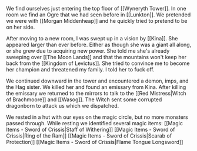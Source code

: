 We find ourselves just entering the top floor of [[Wyneryth Tower]]. In one room we find an Ogre that we had seen before in [[Lunkton]]. We pretended we were with [[Morgan Middenheap]] and he quickly tried to pretend to be on her side.

After moving to a new room, I was swept up in a vision by [[Kina]]. She appeared larger than ever before. Either as though she was a giant all along, or she grew due to acquiring new power. She told me she's already sweeping over [[The Moon Lands]] and that the mountains won't keep her back from the [[Kingdom of Levictus]]. She tried to convince me to become her champion and threatened my family. I told her to fuck off.

We continued downward in the tower and encountered a demon, imps, and the Hag sister. We killed her and found an emissary from Kina. After killing the emissary we returned to the mirrors to talk to the [[Red Mistress|Witch of Brachmoore]] and [[Wasog]]. The Witch sent some corrupted dragonborn to attack us which we dispatched.

We rested in a hut with our eyes on the magic circle, but no more monsters passed through. While resting we identified several magic items:
[[Magic Items - Sword of Crissis|Staff of Withering]]
[[Magic Items - Sword of Crissis|Ring of the Ram]]
[[Magic Items - Sword of Crissis|Scarab of Protection]]
[[Magic Items - Sword of Crissis|Flame Tongue Longsword]]